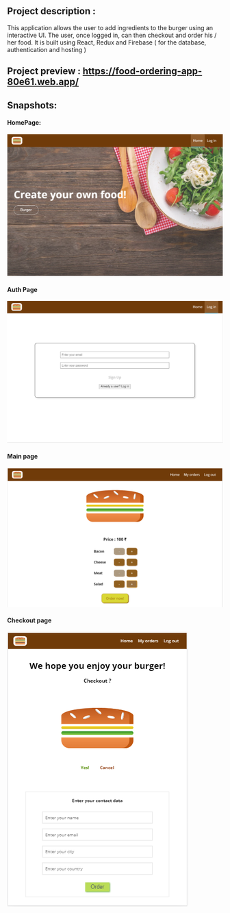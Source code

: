 ## Project description :

This application allows the user to add ingredients to the burger using an interactive UI. The user, once logged in, can then checkout and order his / her food.
It is built using React, Redux and Firebase ( for the database, authentication and hosting )

## Project preview : https://food-ordering-app-80e61.web.app/

## Snapshots:

#### HomePage:

![Homepage](website-images/Homepage.PNG)

#### Auth Page

![Authpage](website-images/AuthPage.PNG)

#### Main page

![Main page](website-images/BurgerPage.PNG)

#### Checkout page

![Checkout page](website-images/CheckoutPage.PNG)
